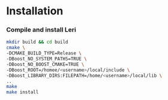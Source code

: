 # Installation

### Compile and install Leri

```bash
mkdir build && cd build
cmake \
-DCMAKE_BUILD_TYPE=Release \
-DBoost_NO_SYSTEM_PATHS=TRUE \
-DBoost_NO_BOOST_CMAKE=TRUE \
-DBoost_ROOT=/homee/<username>/local/include \
-DBoost_LIBRARY_DIRS:FILEPATH=/home/<username>/local/lib \
..
make
make install
```

